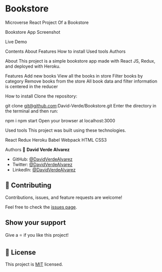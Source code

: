 # Bookstore
Microverse React Project Of a Bookstore

Bookstore App
Screenshot

Live Demo

Contents
About
Features
How to install
Used tools
Authors

About
This project is a simple bookstore app made with React JS, Redux, and deployed with Heroku.



Features
Add new books
View all the books in store
Filter books by category
Remove books from the store
All book data and filter information is centered in the reducer

How to install
Clone the repository:

git clone git@github.com:David-Verde/Bookstore.git
Enter the directory in the terminal and then run:

npm i
npm start
Open your browser at localhost:3000


Used tools
This project was built using these technologies.

React
Redux
Heroku
Babel
Webpack
HTML
CSS3

Authors
👤 **David Verde Alvarez**

- GitHub: [@DavidVerdeAlvarez](https://github.com/Unyielding1)
- Twitter: [@DavidVerdeAlvarez](https://twitter.com/UnyieldingOne)
- LinkedIn: [@DavidVerdeAlvarez](https://www.linkedin.com/in/david-verde-3349b114b/)




## 🤝 Contributing

Contributions, issues, and feature requests are welcome!

Feel free to check the [issues page](../../issues/).

## Show your support

Give a ⭐️ if you like this project!



## 📝 License


This project is [MIT](https://github.com/David-Verde/Bookstore/blob/1st-part-components/LICENSE) licensed.


